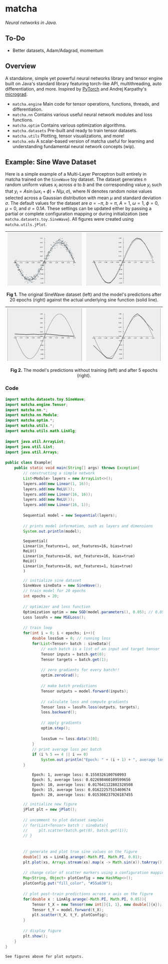 # matcha
*Neural networks in Java.*

## To-Do
- Better datasets, Adam/Adagrad, momentum

## Overview
A standalone, simple yet powerful neural networks library and tensor engine built on Java's standard library featuring torch-like API, multithreading, auto differentiation, and more. Inspired by [PyTorch](https://pytorch.org/) and Andrej Karpathy's [micrograd](https://github.com/karpathy/micrograd).
- `matcha.engine` Main code for tensor operations, functions, threads, and differentiation.
- `matcha.nn` Contains various useful neural network modules and loss functions.
- `matcha.optim` Contains various optimization algorithms.
- `matcha.datasets` Pre-built and ready to train tensor datasets.
- `matcha.utils` Plotting, tensor visualizations, and more!
- `matcha.edu` A scalar-based version of matcha useful for learning and understanding fundamental neural network concepts (wip).


## Example: Sine Wave Dataset
Here is a simple example of a Multi-Layer Perceptron built entirely in matcha trained on the `SineWave` toy dataset. The dataset generates $n$ random uniform values $x_i$ across $a$ to $b$ and the corresponding value $y_i$ such that $y_i = A\sin{(\omega x_i + \phi)} + N(\mu, \sigma)$, where $N$ denotes random noise values selected across a Gaussian distribution with mean $\mu$ and standard deviation $\sigma$. The default values for the dataset are $a=-\pi$, $b=\pi$, $A=1$, $\omega=1$, $\phi=0$, $\mu=0$, and $\sigma=0.1A$. These settings can be updated either by passing a partial or complete configuration mapping or during initialization (see `matcha.datasets.toy.SineWave`). All figures were created using `matcha.utils.jPlot`.

![](img/samples.png) | ![](img/fit_20.png)
|:-:|:-:|
<p align=center><b>Fig 1.</b> The original SineWave dataset (left) and the model's predictions after 20 epochs (right) against the actual underlying sine function (solid line).</p>

![](img/fit_0.png) | ![](img/fit_5.png)
|:-:|:-:|
<p align=center><b>Fig 2.</b> The model's predictions without training (left) and after 5 epochs (right).</p>


### Code
```Java
import matcha.datasets.toy.SineWave;
import matcha.engine.Tensor;
import matcha.nn.*;
import matcha.nn.Module;
import matcha.optim.*;
import matcha.utils.*;
import matcha.utils.math.LinAlg;

import java.util.ArrayList;
import java.util.List;
import java.util.Arrays;

public class Example{
    public static void main(String[] args) throws Exception{
        // constructing a simple network
        List<Module> layers = new ArrayList<>();
        layers.add(new Linear(1, 16));
        layers.add(new ReLU());
        layers.add(new Linear(16, 16));
        layers.add(new ReLU());
        layers.add(new Linear(16, 1));

        Sequential model = new Sequential(layers);

        // prints model information, such as layers and dimensions
        System.out.println(model);
```
```
        Sequential(
        Linear(in_features=1, out_features=16, bias=true)
        ReLU()
        Linear(in_features=16, out_features=16, bias=true)
        ReLU()
        Linear(in_features=16, out_features=1, bias=true)
        )
```
```Java
        // initialize sine dataset
        SineWave sineData = new SineWave();
        // train model for 20 epochs
        int epochs = 20;

        // optimizer and loss function
        Optimization optim = new SGD(model.parameters(), 0.05); // 0.05 learning rate
        Loss lossFn = new MSELoss();    

        // train loop
        for(int i = 0; i < epochs; i++){
            double lossSum = 0; // running loss
            for(List<Tensor> batch : sineData){
                // each batch is a list of an input and target tensor
                Tensor inputs = batch.get(0);
                Tensor targets = batch.get(1);

                // zero gradients for every batch!!
                optim.zeroGrad();

                // make batch predictions
                Tensor outputs = model.forward(inputs);

                // calculate loss and compute gradients
                Tensor loss = lossFn.loss(outputs, targets);
                loss.backward();

                // apply gradients
                optim.step();

                lossSum += loss.data()[0];
            }
            // print average loss per batch
            if (i % 5 == 4 || i == 0)
                System.out.println("Epoch: " + (i + 1) + ", average loss: " + (lossSum / sineData.size()));
        }
```
```
            Epoch: 1, average loss: 0.1550326100760993
            Epoch: 5, average loss: 0.022698460109599656
            Epoch: 10, average loss: 0.017641122802328508
            Epoch: 15, average loss: 0.01622257515469674
            Epoch: 20, average loss: 0.015308237926187455
```
```Java
        // initialize new figure
        jPlot plt = new jPlot();

        // uncomment to plot dataset samples
        // for(List<Tensor> batch : sineData){
        //     plt.scatter(batch.get(0), batch.get(1));
        // }


        // generate and plot true sine values on the figure
        double[] xs = LinAlg.arange(-Math.PI, Math.PI, 0.01);
        plt.plot(xs, Arrays.stream(xs).map(x -> Math.sin(x)).toArray());

        // change color of scatter markers using a configuration mapping
        Map<String, Object> plotConfig = new HashMap<>();
        plotConfig.put("fill_color", "#55a630");

        // plot post-train predictions across x axis on the figure
        for(double x : LinAlg.arange(-Math.PI, Math.PI, 0.05)){
            Tensor t_X = new Tensor(new int[]{1, 1}, new double[]{x});
            Tensor t_Y = model.forward(t_X);
            plt.scatter(t_X, t_Y, plotConfig);
        }

        // display figure
        plt.show();
    }
}
```
```
See figures above for plot outputs.
```
